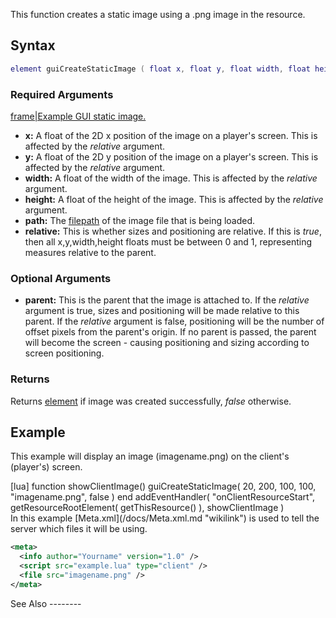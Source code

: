 This function creates a static image using a .png image in the resource.

Syntax
------

``` lua
element guiCreateStaticImage ( float x, float y, float width, float height, string path, bool relative, [element parent = nil] )
```

### Required Arguments

[frame|Example GUI static image.](/docs/Image:gui-staticimage.png.md "wikilink")

-   **x:** A float of the 2D x position of the image on a player's screen. This is affected by the *relative* argument.
-   **y:** A float of the 2D y position of the image on a player's screen. This is affected by the *relative* argument.
-   **width:** A float of the width of the image. This is affected by the *relative* argument.
-   **height:** A float of the height of the image. This is affected by the *relative* argument.
-   **path:** The [filepath](/docs/filepath.md "wikilink") of the image file that is being loaded.
-   **relative:** This is whether sizes and positioning are relative. If this is *true*, then all x,y,width,height floats must be between 0 and 1, representing measures relative to the parent.

### Optional Arguments

-   **parent:** This is the parent that the image is attached to. If the *relative* argument is true, sizes and positioning will be made relative to this parent. If the *relative* argument is false, positioning will be the number of offset pixels from the parent's origin. If no parent is passed, the parent will become the screen - causing positioning and sizing according to screen positioning.

### Returns

Returns [element](/docs/element.md "wikilink") if image was created successfully, *false* otherwise.

Example
-------

This example will display an image (imagename.png) on the client's (player's) screen.

<section name="Client-side script (example.lua)" class="client" show="true">
    [lua]
    function showClientImage()
       guiCreateStaticImage( 20, 200, 100, 100, "imagename.png", false )
    end
    addEventHandler( "onClientResourceStart", getResourceRootElement( getThisResource() ), showClientImage )

</section>
<section name="meta.xml" class="server" show="true">
In this example [Meta.xml](/docs/Meta.xml.md "wikilink") is used to tell the server which files it will be using.

``` xml
<meta>
  <info author="Yourname" version="1.0" />
  <script src="example.lua" type="client" />
  <file src="imagename.png" />
</meta>
```

</section>
See Also
--------
